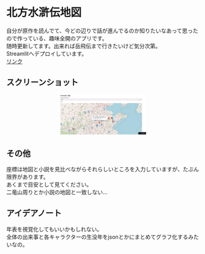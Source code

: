 # 北方水滸伝地図
自分が原作を読んでて、今どの辺りで話が進んでるのか知りたいなあって思ったので作っている、趣味全開のアプリです。  
随時更新してます。出来れば岳飛伝まで行きたいけど気分次第。  
Streamlitへデプロイしています。     
[リンク](https://kitakatasuikomap-ajrp3msyidm2tkvnalqljy.streamlit.app/)

## スクリーンショット
<p align="center">
  <img src="ss.jpg" width="45%" />
</p>

## その他
座標は地図と小説を見比べながらそれらしいところを入力していますが、たぶん限界があります。    
あくまで目安として見てください。    
二竜山周りとか小説の地図と一致しない…   

## アイデアノート
年表を視覚化してもいいかもしれない。  
全体の出来事と各キャラクターの生没年をjsonとかにまとめてグラフ化するみたいなの。  
